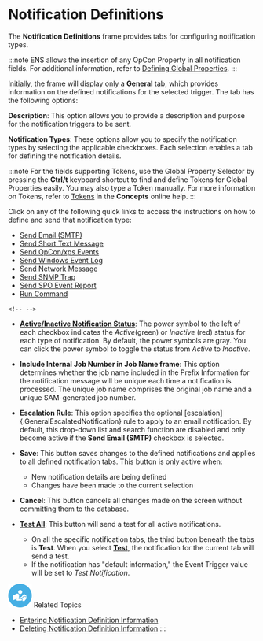 # Notification Definitions

The **Notification Definitions** frame provides tabs for configuring
notification types.

:::note
ENS allows the insertion of any OpCon Property in all notification fields. For additional information, refer to [Defining Global Properties](Defining-Global-Properties.md).
:::

Initially, the frame will display only a **General** tab, which provides
information on the defined notifications for the selected trigger. The
tab has the following options:

**Description**: This option allows you to provide a description and
purpose for the notification triggers to be sent.

**Notification Types**: These options allow you to specify the
notification types by selecting the applicable checkboxes. Each
selection enables a tab for defining the notification details.

:::note
For the fields supporting Tokens, use the Global Property Selector by pressing the **Ctrl/t** keyboard shortcut to find and define Tokens for Global Properties easily. You may also type a Token manually. For more information on Tokens, refer to [Tokens](../../../objects/using-properties.md#tokens) in the **Concepts** online help.
:::

Click on any of the following quick links to access the instructions on
how to define and send that notification type:

- [Send Email (SMTP)](Sending-Emails.md)
- [Send Short Text Message](Sending-Short-Text-Messages.md)
- [Send OpCon/xps Events](Sending-OpCon-Events.md)
- [Send Windows Event Log](Sending-Windows-Event-Logs.md)
- [Send Network Message](Sending-Network-Messages.md)
- [Send SNMP Trap](Sending-SNMP-Traps.md)
- [Send SPO Event Report](Sending-SPO-Event-Reports.md)
- [Run Command](Running-Commands.md)

```{=html}
<!-- -->
```

- **[Active/Inactive Notification     Status](Activating_Inactivating-Notifications.md)**: The power
    symbol to the left of each checkbox indicates the *Active*(green) or
    *Inactive* (red) status for each type of notification. By default,
    the power symbols are gray. You can click the power symbol to toggle
    the status from *Active* to *Inactive*.

- **Include Internal Job Number in Job Name frame**: This option
    determines whether the job name included in the Prefix Information
    for the notification message will be unique each time a notification
    is processed. The unique job name comprises the original job name
    and a unique SAM-generated job number.

- **Escalation Rule**: This option specifies the optional
    [escalation]{.GeneralEscalatedNotification} rule to apply to an     email notification. By default, this drop-down list and search
    function are disabled and only become active if the **Send Email
    (SMTP)** checkbox is selected.

- **Save**: This button saves changes to the defined notifications and
    applies to all defined notification tabs. This button is only active
    when:
  - New notification details are being defined
  - Changes have been made to the current selection

- **Cancel**: This button cancels all changes made on the screen
    without committing them to the database.

- **[**Test All**](Sending-Notification-Tests.md)**: This button
    will send a test for all active notifications.
  - On all the specific notification tabs, the third button beneath
        the tabs is **Test**. When you select
        **[Test](Sending-Notification-Tests.md)**, the notification
        for the current tab will send a test.
  - If the notification has \"default information,\" the Event
        Trigger value will be set to *Test Notification*.

![White \"person reading\" icon on blue circular background](../../../Resources/Images/moreinfo-icon(48x48).png "More Info icon")
Related Topics

- [Entering Notification Definition     Information](Entering-Notification-Definition-Info.md)
- [Deleting Notification Definition     Information](Deleting-Notification-Definition-Info.md)
:::
